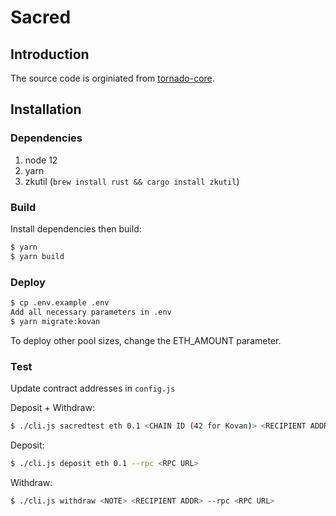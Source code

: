 # Sacred

## Introduction

The source code is orginiated from [tornado-core](https://github.com/tornadocash/tornado-core).

## Installation

### Dependencies

1. node 12
2. yarn
3. zkutil (`brew install rust && cargo install zkutil`)

### Build
Install dependencies then build:
```bash
$ yarn
$ yarn build
```

### Deploy
```bash
$ cp .env.example .env
Add all necessary parameters in .env
$ yarn migrate:kovan
```
To deploy other pool sizes, change the ETH_AMOUNT parameter.

### Test

Update contract addresses in `config.js`

Deposit + Withdraw:
```bash
$ ./cli.js sacredtest eth 0.1 <CHAIN ID (42 for Kovan)> <RECIPIENT ADDR> --rpc <RPC URL>
```

Deposit:
```bash
$ ./cli.js deposit eth 0.1 --rpc <RPC URL>
```

Withdraw:
```bash
$ ./cli.js withdraw <NOTE> <RECIPIENT ADDR> --rpc <RPC URL>
```

